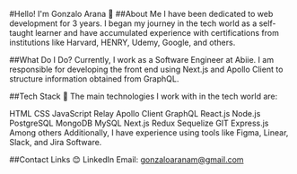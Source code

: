 #Hello! I'm Gonzalo Arana 👋
##About Me
I have been dedicated to web development for 3 years. I began my journey in the tech world as a self-taught learner and have accumulated experience with certifications from institutions like Harvard, HENRY, Udemy, Google, and others.

##What Do I Do?
Currently, I work as a Software Engineer at Abiie. I am responsible for developing the front end using Next.js and Apollo Client to structure information obtained from GraphQL.

##Tech Stack 🔭
The main technologies I work with in the tech world are:

HTML
CSS
JavaScript
Relay
Apollo Client
GraphQL
React.js
Node.js
PostgreSQL
MongoDB
MySQL
Next.js
Redux
Sequelize
GIT
Express.js
Among others
Additionally, I have experience using tools like Figma, Linear, Slack, and Jira Software.

##Contact Links 😊
LinkedIn
Email: gonzaloaranam@gmail.com

